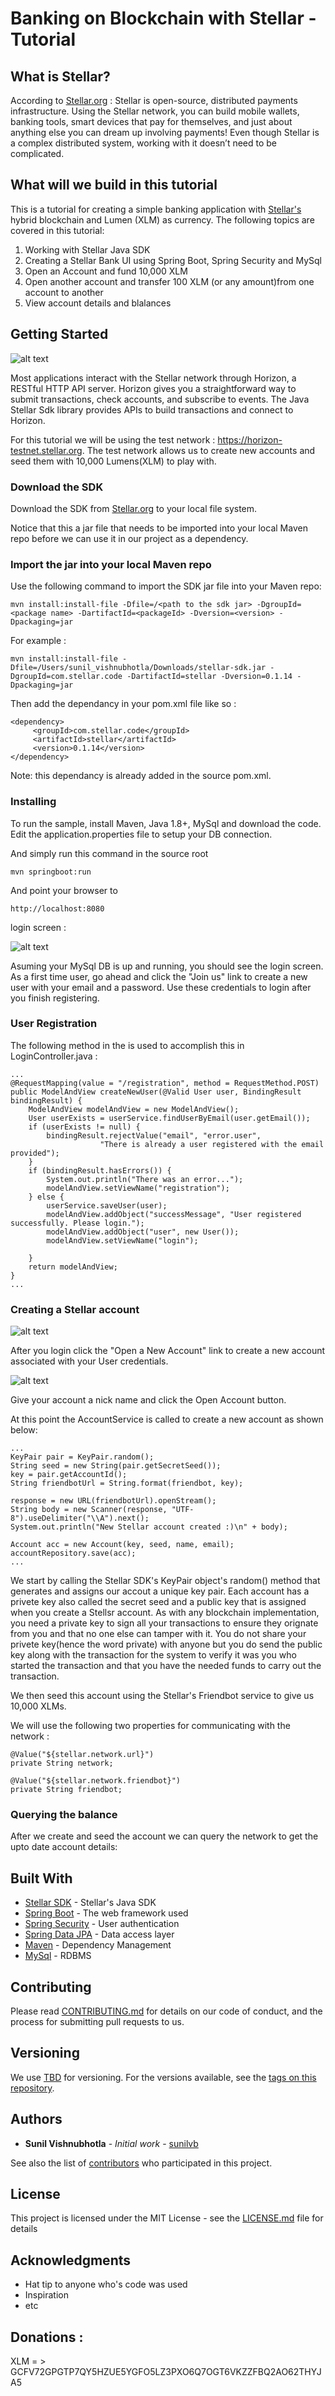 # Banking on Blockchain with Stellar - Tutorial

## What is Stellar?

According to [Stellar.org](https://www.stellar.org/) : Stellar is open-source, distributed payments infrastructure. Using the Stellar network, you can build mobile wallets, banking tools, smart devices that pay for themselves, and just about anything else you can dream up involving payments! Even though Stellar is a complex distributed system, working with it doesn’t need to be complicated.

## What will we build in this tutorial

This is a tutorial for creating a simple banking application with [Stellar's](https://www.stellar.org/) hybrid blockchain and Lumen (XLM) as currency.
The following topics are covered in this tutorial:
1. Working with Stellar Java SDK
2. Creating a Stellar Bank UI using Spring Boot, Spring Security and MySql
3. Open an Account and fund 10,000 XLM 
4. Open another account and transfer 100 XLM (or any amount)from one account to another
5. View account details and blalances

## Getting Started

![alt text](docs/Stellar.jpg)

Most applications interact with the Stellar network through Horizon, a RESTful HTTP API server. Horizon gives you a straightforward way to submit transactions, check accounts, and subscribe to events. The Java Stellar Sdk library provides APIs to build transactions and connect to Horizon.

For this tutorial we will be using the test network :  https://horizon-testnet.stellar.org. 
The test network allows us to create new accounts and seed them with 10,000 Lumens(XLM) to play with.

### Download the SDK 

Download the SDK from [Stellar.org](https://github.com/stellar/java-stellar-sdk) to your local file system.

Notice that this a jar file that needs to be imported into your local Maven repo before we can use it in our project as a dependency.


### Import the jar into your local Maven repo

Use the following command to import the SDK jar file into your Maven repo:

```
mvn install:install-file -Dfile=/<path to the sdk jar> -DgroupId=<package name> -DartifactId=<packageId> -Dversion=<version> -Dpackaging=jar

```

For example :

```
mvn install:install-file -Dfile=/Users/sunil_vishnubhotla/Downloads/stellar-sdk.jar -DgroupId=com.stellar.code -DartifactId=stellar -Dversion=0.1.14 -Dpackaging=jar

```


Then add the dependancy in your pom.xml file like so :

```
<dependency>
     <groupId>com.stellar.code</groupId>
     <artifactId>stellar</artifactId>
     <version>0.1.14</version>
</dependency>

```

Note: this dependancy is already added in the source pom.xml.

### Installing

To run the sample, install Maven, Java 1.8+, MySql and download the code. 
Edit the application.properties file to setup your DB connection.

And simply run this command in the source root


```
mvn springboot:run
```

And point your browser to 

```
http://localhost:8080
```

login screen :

![alt text](docs/login.png)

Asuming your MySql DB is up and running, you should see the login screen. As a first time user, go ahead and click the "Join us" link to create a new user with your email and a password. Use these credentials to login after you finish registering. 

### User Registration

The following method in the is used to accomplish this in LoginController.java :
```
...
@RequestMapping(value = "/registration", method = RequestMethod.POST)
public ModelAndView createNewUser(@Valid User user, BindingResult bindingResult) {
	ModelAndView modelAndView = new ModelAndView();
	User userExists = userService.findUserByEmail(user.getEmail());
	if (userExists != null) {
		bindingResult.rejectValue("email", "error.user",
					"There is already a user registered with the email provided");
	}
	if (bindingResult.hasErrors()) {
		System.out.println("There was an error...");
		modelAndView.setViewName("registration");
	} else {
		userService.saveUser(user);
		modelAndView.addObject("successMessage", "User registered successfully. Please login.");
		modelAndView.addObject("user", new User());
		modelAndView.setViewName("login");

	}
	return modelAndView;
}
...
```
### Creating a Stellar account

![alt text](docs/home.png)

After you login click the "Open a New Account" link to create a new account associated with your User credentials.

![alt text](docs/create.png)

Give your account a nick name and click the Open Account button.

At this point the AccountService is called to create a new account as shown below:

```
...
KeyPair pair = KeyPair.random();
String seed = new String(pair.getSecretSeed());
key = pair.getAccountId();
String friendbotUrl = String.format(friendbot, key);

response = new URL(friendbotUrl).openStream();
String body = new Scanner(response, "UTF-8").useDelimiter("\\A").next();
System.out.println("New Stellar account created :)\n" + body);

Account acc = new Account(key, seed, name, email);
accountRepository.save(acc);
...
```
We start by calling the Stellar SDK's KeyPair object's random() method that generates and assigns our accout a unique key pair.
Each account has a privete key also called the secret seed and a public key that is assigned when you create a Stellsr account.
As with any blockchain implementation, you need a private key to sign all your transactions to ensure they orignate from you and that  no one else can tamper with it. You do not share your privete key(hence the word private) with anyone but you do send the public key along with the transaction for the system to verify it was you who started the transaction and that you have the needed funds to carry out the transaction.

We then seed this account using the Stellar's Friendbot service to give us 10,000 XLMs.

We will use the following two properties for communicating with the network :
```
@Value("${stellar.network.url}")
private String network;

@Value("${stellar.network.friendbot}")
private String friendbot;
```

### Querying the balance

After we create and seed the account we can query the network to get the upto date account details:



## Built With

* [Stellar SDK](https://github.com/stellar/java-stellar-sdk) - Stellar's Java SDK
* [Spring Boot](https://projects.spring.io/spring-boot/) - The web framework used
* [Spring Security](https://projects.spring.io/spring-security/) - User authentication
* [Spring Data JPA](https://projects.spring.io/spring-data-jpa//) - Data access layer
* [Maven](https://maven.apache.org/) - Dependency Management
* [MySql](https://rometools.github.io/rome/) - RDBMS

## Contributing

Please read [CONTRIBUTING.md](CONTRIBUTING.md) for details on our code of conduct, and the process for submitting pull requests to us.

## Versioning

We use [TBD](http://tbd.org/) for versioning. For the versions available, see the [tags on this repository](https://github.com/your/project/tags). 

## Authors

* **Sunil Vishnubhotla** - *Initial work* - [sunilvb](https://github.com/sunilvb)

See also the list of [contributors](https://github.com/your/project/contributors) who participated in this project.

## License

This project is licensed under the MIT License - see the [LICENSE.md](LICENSE.md) file for details

## Acknowledgments

* Hat tip to anyone who's code was used
* Inspiration
* etc

## Donations :
XLM = > GCFV72GPGTP7QY5HZUE5YGFO5LZ3PXO6Q7OGT6VKZZFBQ2AO62THYJA5
